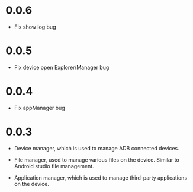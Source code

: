 # 0.0.6

- Fix show log bug

# 0.0.5

- Fix device open Explorer/Manager bug

# 0.0.4

- Fix appManager bug

# 0.0.3

- Device manager, which is used to manage ADB connected devices.

- File manager, used to manage various files on the device. Similar to Android studio file management.

- Application manager, which is used to manage third-party applications on the device.
